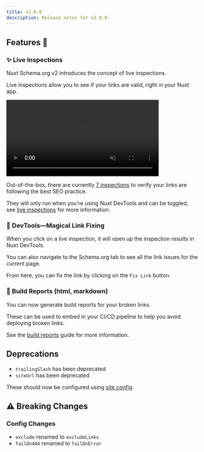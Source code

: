 ```yaml
---
title: v2.0.0
description: Release notes for v2.0.0.
---
```


## Features :rocket:

### ✨ Live Inspections

Nuxt Schema.org v2 introduces the concept of live inspections. 

Live inspections allow you to see if your links are valid, right in your Nuxt app.

<video src="https://user-images.githubusercontent.com/5326365/257094687-84516191-0e0f-4606-a1c5-36ed85c35734.webm" data-canonical-src="https://user-images.githubusercontent.com/5326365/257094687-84516191-0e0f-4606-a1c5-36ed85c35734.webm" controls="controls" muted="muted" class="d-block rounded-bottom-2 border-top width-fit" style="max-height:640px; min-height: 200px">
  </video>

Out-of-the-box, there are currently [7 inspections](/link-checker/guides/live-inspections) to verify your links are following the best SEO practice.

They will only run when you're using Nuxt DevTools and can be toggled, see [live inspections](/link-checker/guides/live-inspections) for more information.

### 🧙 DevTools—Magical Link Fixing

When you click on a live inspection, it will open up the inspection results in Nuxt DevTools.

You can also navigate to the Schema.org tab to see all the link issues for the current page.

From here, you can fix the link by clicking on the `Fix Link` button.

### 📝 Build Reports (html, markdown)

You can now generate build reports for your broken links.

These can be used to embed in your CI/CD pipeline to help you avoid deploying broken links.

See the [build reports](/link-checker/guides/build-scans) guide for more information.

## Deprecations

- `trailingSlash` has been deprecated
- `siteUrl` has been deprecated

These should now be configured using [site config](/site-config/guides/setting-site-config).

## ⚠️ Breaking Changes

### Config Changes

- `exclude` renamed to `excludeLinks`
- `failOn404` renamed to `failOnError`


